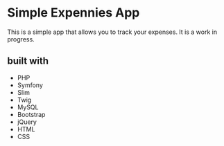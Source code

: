# Simple Expennies App

This is a simple app that allows you to track your expenses. It is a work in progress.

## built with 
- PHP
- Symfony
- Slim
- Twig
- MySQL
- Bootstrap
- jQuery
- HTML
- CSS


